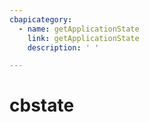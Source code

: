 ```yaml
---
cbapicategory:
  - name: getApplicationState
    link: getApplicationState
    description: ' '

---
```

# cbstate
<CBAPICategory />
